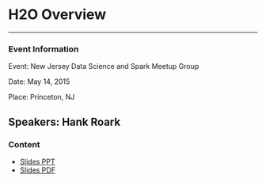 # H2O Overview 

---

### Event Information

Event: New Jersey Data Science and Spark Meetup Group 

Date: May 14, 2015

Place: Princeton, NJ

Speakers: Hank Roark
-----

### Content

* [Slides PPT](H2O_Overview.pptx)
* [Slides PDF](H2O_Overview.pdf)
